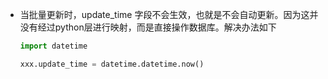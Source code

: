 - 当批量更新时，update_time 字段不会生效，也就是不会自动更新。因为这并没有经过python层进行映射，而是直接操作数据库。解决办法如下

  ```python
  import datetime
  
  xxx.update_time = datetime.datetime.now()
  ```

  